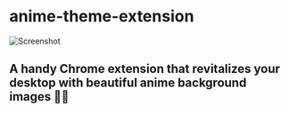 # anime-theme-extension
![Screenshot](/Screenshot8.png)
## A handy Chrome extension that revitalizes your desktop with beautiful anime background images  🚀🌟  
      
